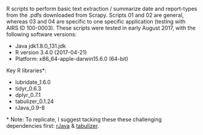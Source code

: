 R scripts to perform basic text extraction / summarize date and report-types from the .pdfs downloaded from Scrapy. Scripts 01 and 02 are general, whereas 03 and 04 are specific to one specific application (testing with AIRS ID 100-0003). These scripts were tested in early August 2017, with the following software versions:

* Java jdk1.8.0_131.jdk
* R version 3.4.0 (2017-04-21)
* Platform: x86_64-apple-darwin15.6.0 (64-bit)

Key R libraries*:
* lubridate_1.6.0
* tidyr_0.6.3
* dplyr_0.7.1
* tabulizer_0.1.24
* rJava_0.9-8

\* Note: To replicate, I suggest tacking these these challenging dependencies first: [rJava](https://cran.r-project.org/web/packages/rJava/index.html)
& [tabulizer](https://github.com/ropensci/tabulizer).
